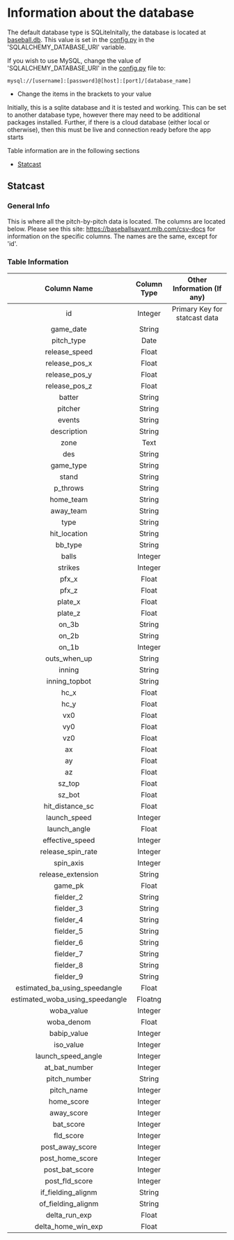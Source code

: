 # Information about the database
The default database type is SQLiteInitally, the database is located at [baseball.db](/database/baseball.db). This value is set in the [config.py](/config.py) in the 'SQLALCHEMY_DATABASE_URI' variable. 

If you wish to use MySQL, change the value of 'SQLALCHEMY_DATABASE_URI' in the [config.py](/config.py) file to:
```
mysql://[username]:[password]@[host]:[port]/[database_name]
```

* Change the items in the brackets to your value

Initially, this is a sqlite database and it is tested and working. This can be set to another database type, however there may need to be additional packages installed. Further, if there is a cloud database (either local or otherwise), then this must be live and connection ready before the app starts

Table information are in the following sections
* [Statcast](#statcast)

## Statcast
### General Info
This is where all the pitch-by-pitch data is located. The columns are located below. Please see this site: https://baseballsavant.mlb.com/csv-docs for information on the specific columns. The names are the same, except for 'id'.

### Table Information
| Column Name | Column Type | Other Information (If any) |
|:-----------:|:-----------:|:--------------------------:|
| id          | Integer     | Primary Key for statcast data |
| game_date   | String      |                            |
| pitch_type  | Date        |                            |
| release_speed | Float     |                            |
| release_pos_x | Float     |                            |
| release_pos_y | Float     |                            |
| release_pos_z | Float     |                            |
| batter      | String      |                            |
| pitcher     | String      |                            |
| events      | String      |                            |
| description | String      |                            |
| zone        | Text        |                            |
| des         | String      |                            |
| game_type   | String      |                            |
| stand       | String      |                            |
| p_throws    | String      |                            |
| home_team   | String      |                            |
| away_team   | String      |                            |
| type        | String      |                            | 
| hit_location | String     |                            | 
| bb_type     | String      |                            | 
| balls       | Integer     |                            | 
| strikes     | Integer     |                            | 
| pfx_x       | Float       |                            | 
| pfx_z       | Float       |                            | 
| plate_x     | Float       |                            | 
| plate_z     | Float       |                            | 
| on_3b       | String      |                            | 
| on_2b       | String      |                            | 
| on_1b       | Integer     |                            | 
| outs_when_up | String     |                            | 
| inning      | String      |                            | 
| inning_topbot | String    |                            | 
| hc_x        | Float       |                            | 
| hc_y        | Float       |                            | 
| vx0         | Float       |                            | 
| vy0         | Float       |                            | 
| vz0         | Float       |                            | 
| ax          | Float       |                            | 
| ay          | Float       |                            | 
| az          | Float       |                            | 
| sz_top      | Float       |                            | 
| sz_bot      | Float       |                            | 
| hit_distance_sc | Float   |                            | 
| launch_speed | Integer    |                            | 
| launch_angle | Float      |                            | 
| effective_speed | Integer |                            | 
| release_spin_rate | Integer |                          | 
| spin_axis   | Integer     |                            | 
| release_extension | String |                           | 
| game_pk     | Float       |                            | 
| fielder_2   | String      |                            | 
| fielder_3   | String      |                            | 
| fielder_4   | String      |                            | 
| fielder_5   | String      |                            | 
| fielder_6   | String      |                            | 
| fielder_7   | String      |                            | 
| fielder_8   | String      |                            | 
| fielder_9   | String      |                            | 
| estimated_ba_using_speedangle | Float |                | 
| estimated_woba_using_speedangle | Floatng |            | 
| woba_value  | Integer     |                            | 
| woba_denom  | Float       |                            | 
| babip_value | Integer     |                            | 
| iso_value   | Integer     |                            | 
| launch_speed_angle | Integer |                         | 
| at_bat_number | Integer   |                            | 
| pitch_number | String     |                            | 
| pitch_name  | Integer     |                            | 
| home_score  | Integer     |                            | 
| away_score  | Integer     |                            | 
| bat_score  | Integer      |                            | 
| fld_score  | Integer      |                            | 
| post_away_score | Integer |                            | 
| post_home_score | Integer |                            | 
| post_bat_score | Integer  |                            | 
| post_fld_score | Integer  |                            | 
| if_fielding_alignm | String |                          | 
| of_fielding_alignm | String |                          | 
| delta_run_exp | Float     |                            | 
| delta_home_win_exp | Float |                           |